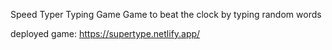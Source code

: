 Speed Typer Typing Game
Game to beat the clock by typing random words

deployed game:
https://supertype.netlify.app/
